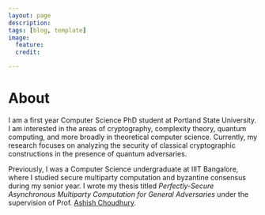 ```yaml
---
layout: page
description: 
tags: [blog, template]
image:
  feature: 
  credit: 

---
```


<h1>About</h1>
<p>
I am a first year Computer Science PhD student at Portland State
University. I am interested in the areas of cryptography, complexity
theory, quantum computing, and more broadly in theoretical computer
science. Currently, my research focuses on analyzing the security of
classical cryptographic constructions in the presence of quantum
adversaries.

Previously, I was a Computer Science undergraduate at IIIT Bangalore,
where I studied secure multiparty computation and byzantine consensus
during my senior year.  I wrote my thesis titled <i> Perfectly-Secure
Asynchronous Multiparty Computation for General Adversaries</i> under
the supervision of Prof. <a href = "https://sites.google.com/view/ashish-choudhury">Ashish Choudhury</a>.

<script type="text/javascript">

var username = 'NikhilPappu';
var reponame = 'nikhilpappu.github.io';

var repo = github.getRepo(username, reponame);

repo.show(function(err, repo) {

console.log(repo);

});



</script>
